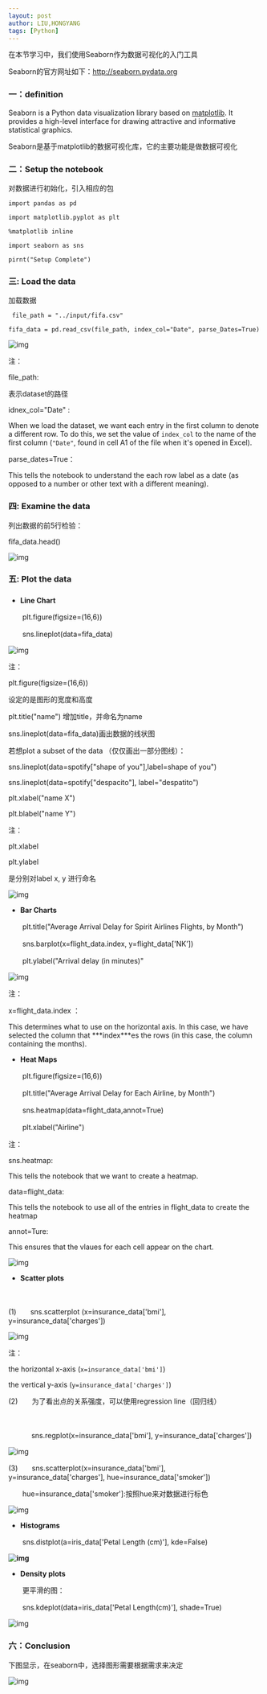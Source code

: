 ```yaml
---
layout: post
author: LIU,HONGYANG
tags: [Python]
---
```






在本节学习中，我们使用Seaborn作为数据可视化的入门工具

Seaborn的官方网址如下：http://seaborn.pydata.org

 

 

### 一：definition



Seaborn is a Python data visualization library based on [matplotlib](https://matplotlib.org/). It provides a high-level interface for drawing attractive and informative statistical graphics.

Seaborn是基于matplotlib的数据可视化库，它的主要功能是做数据可视化

 

### 二：Setup the notebook



对数据进行初始化，引入相应的包

 



```
import pandas as pd

import matplotlib.pyplot as plt

%matplotlib inline

import seaborn as sns

pirnt("Setup Complete")
```





### 三: Load the data 



 



加载数据

 

```
 file_path = "../input/fifa.csv"

fifa_data = pd.read_csv(file_path, index_col="Date", parse_Dates=True)
```





 

 ![img](https://img2018.cnblogs.com/blog/1067977/201909/1067977-20190906093023354-1802558650.png)

 

注： 

file_path:        

表示dataset的路径

 

idnex_col="Date" :  

When we load the dataset, we want each entry in the first column to denote a different row. To do this, we set the value of `index_col` to the name of the first column (`"Date"`, found in cell A1 of the file when it's opened in Excel).

 

parse_dates=True：

This tells the notebook to understand the each row label as a date (as opposed to a number or other text with a different meaning).

 

###  四: Examine the data

 

列出数据的前5行检验：

fifa_data.head()

 ![img](https://img2018.cnblogs.com/blog/1067977/201909/1067977-20190906093047367-1739555124.png)

 

###  五: Plot the data



###  

- **Line Chart**

　　plt.figure(figsize=(16,6))

　　sns.lineplot(data=fifa_data)

 

 ![img](https://img2018.cnblogs.com/blog/1067977/201909/1067977-20190906093237355-555464177.png)

 

注：

 

plt.figure(figsize=(16,6))

设定的是图形的宽度和高度

 

plt.title("name") 增加title，并命名为name

sns.lineplot(data=fifa_data)画出数据的线状图 

 

若想plot a subset of the data （仅仅画出一部分图线）：

 

sns.lineplot(data=spotify["shape of you"],label=shape of you")

sns.lineplot(data=spotify["despacito"], label="despatito")

plt.xlabel("name X")

plt.blabel("name Y") 

 

注：

plt.xlabel

plt.ylabel 

是分别对label x, y 进行命名

 

![img](https://img2018.cnblogs.com/blog/1067977/201909/1067977-20190906094338372-2076970637.png)

 

 

 

- **Bar Charts**

 

 

　　plt.title("Average Arrival Delay for Spirit Airlines Flights, by Month")

　　sns.barplot(x=flight_data.index, y=flight_data['NK'])

　　plt.ylabel("Arrival delay (in minutes)"

![img](https://img2018.cnblogs.com/blog/1067977/201909/1067977-20190906092826353-5131206.png)

 

 

 注：

x=flight_data.index ：

This determines what to use on the horizontal axis. In this case, we have selected the column that ***index\***es the rows (in this case, the column containing the months).

 

 

-  **Heat Maps**

 

 

　　plt.figure(figsize=(16,6))

　　plt.title("Average Arrival Delay for Each Airline, by Month")

　　sns.heatmap(data=flight_data,annot=True)

　　plt.xlabel("Airline")

 

 

注：

sns.heatmap:

This tells the notebook that we want to create a heatmap.

 

data=flight_data:

This tells the notebook to use all of the entries in flight_data to create the heatmap

 

annot=Ture:

This ensures that the vlaues for each cell appear on the chart.

 

![img](https://img2018.cnblogs.com/blog/1067977/201909/1067977-20190906103025351-40007621.png)

 

 

- **Scatter plots**

　　

(1)　　sns.scatterplot (x=insurance_data['bmi'], y=insurance_data['charges'])

 

![img](https://img2018.cnblogs.com/blog/1067977/201909/1067977-20190906104135351-1457564867.png)

 

注：

the horizontal x-axis (`x=insurance_data['bmi']`)

the vertical y-axis (`y=insurance_data['charges']`)

 

(2)　　为了看出点的关系强度，可以使用regression line（回归线）

　　　　

　　　 sns.regplot(x=insurance_data['bmi'], y=insurance_data['charges'])

 

 

 

![img](https://img2018.cnblogs.com/blog/1067977/201909/1067977-20190906104205637-1695072115.png)

 

 

 

 

(3)　　sns.scatterplot(x=insurance_data['bmi'], y=insurance_data['charges'], hue=insurance_data['smoker'])

 

 　　hue=insurance_data['smoker']:按照hue来对数据进行标色

 

![img](https://img2018.cnblogs.com/blog/1067977/201909/1067977-20190906104227362-1850183646.png)

 

 

 

-  **Histograms**

 

 

 　　sns.distplot(a=iris_data['Petal Length (cm)'], kde=False)

 

**![img](https://img2018.cnblogs.com/blog/1067977/201909/1067977-20190906092817472-457463117.png)**

 

 

 

- **Density plots**

 

　　更平滑的图： 

 

　　sns.kdeplot(data=iris_data['Petal Length(cm)'], shade=True)

 

 ![img](https://img2018.cnblogs.com/blog/1067977/201909/1067977-20190906105411488-1530899439.png)

 

 

### 六：Conclusion

 

下图显示，在seaborn中，选择图形需要根据需求来决定

 ![img](https://img2018.cnblogs.com/blog/1067977/201909/1067977-20190906092849445-518096321.png)

 
